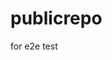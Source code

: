 # publicrepo
for e2e test





















































































































































































































































































































































































































































































































































































































































































































































































































































































































































































































































































































































































































































































































































































































































































































































































































































